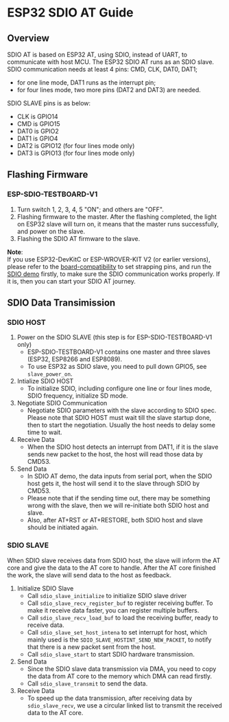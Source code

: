 ESP32 SDIO AT Guide 
===================

## Overview
SDIO AT is based on ESP32 AT, using SDIO, instead of UART, to communicate with host MCU. The ESP32 SDIO AT runs as an SDIO slave.   
SDIO communication needs at least 4 pins: CMD, CLK, DAT0, DAT1; 

* for one line mode, DAT1 runs as the interrupt pin; 
* for four lines mode, two more pins (DAT2 and DAT3) are needed.  

SDIO SLAVE pins is as below: 
 
 * CLK is GPIO14
 * CMD is GPIO15
 * DAT0 is GPIO2
 * DAT1 is GPIO4
 * DAT2 is GPIO12 (for four lines mode only)
 * DAT3 is GPIO13 (for four lines mode only)

## Flashing Firmware
### ESP-SDIO-TESTBOARD-V1

1. Turn switch 1, 2, 3, 4, 5 "ON"; and others are "OFF". 
2. Flashing firmware to the master. After the flashing completed, the light on ESP32 slave will turn on, it means that the master runs successfully, and power on the slave.
3. Flashing the SDIO AT firmware to the slave.

**Note**:  
If you use ESP32-DevKitC or ESP-WROVER-KIT V2 (or earlier versions), please refer to the [board-compatibility](https://github.com/espressif/esp-idf/tree/master/examples/peripherals/sdio#board-compatibility) to set strapping pins, and run the [SDIO demo](https://github.com/espressif/esp-idf/tree/master/examples/peripherals/sdio) firstly, to make sure the SDIO communication works properly. If it is, then you can start your SDIO AT journey.

## SDIO Data Transimission

### SDIO HOST 

1. Power on the SDIO SLAVE (this step is for ESP-SDIO-TESTBOARD-V1 only)  
    * ESP-SDIO-TESTBOARD-V1 contains one master and three slaves (ESP32, ESP8266 and ESP8089). 
    * To use ESP32 as SDIO slave, you need to pull down GPIO5, see `slave_power_on`.
2. Intialize SDIO HOST  
    * To initialize SDIO, including configure one line or four lines mode, SDIO frequency, initialize SD mode.
3. Negotiate SDIO Communication  
    * Negotiate SDIO parameters with the slave according to SDIO spec. Please note that SDIO HOST must wait till the slave startup done, then to start the negotiation. Usually the host needs to delay some time to wait.
4. Receive Data  
    * When the SDIO host detects an interrupt from DAT1, if it is the slave sends new packet to the host, the host will read those data by CMD53.
5. Send Data  
    * In SDIO AT demo, the data inputs from serial port, when the SDIO host gets it, the host will send it to the slave through SDIO by CMD53. 
    * Please note that if the sending time out, there may be something wrong with the slave, then we will re-initiate both SDIO host and slave. 
    * Also, after AT+RST or AT+RESTORE, both SDIO host and slave should be initiated again.

### SDIO SLAVE

When SDIO slave receives data from SDIO host, the slave will inform the AT core and give the data to the AT core to handle. After the AT core finished the work, the slave will send data to the host as feedback.

1. Initialize SDIO Slave
    * Call `sdio_slave_initialize` to initialize SDIO slave driver
    * Call `sdio_slave_recv_register_buf` to register receiving buffer. To make it receive data faster, you can register multiple buffers.
    * Call `sdio_slave_recv_load_buf` to load the receiving buffer, ready to receive data.
    * Call `sdio_slave_set_host_intena` to set interrupt for host, which mainly used is the `SDIO_SLAVE_HOSTINT_SEND_NEW_PACKET`, to notify that there is a new packet sent from the host.
    * Call `sdio_slave_start` to start SDIO hardware transmission.
2. Send Data
    * Since the SDIO slave data transmission via DMA, you need to copy the data from AT core to the memory which DMA can read firstly.
    * Call `sdio_slave_transmit` to send the data.
3. Receive Data
    * To speed up the data transmission, after receiving data by `sdio_slave_recv`, we use a circular linked list to transmit the received data to the AT core.

